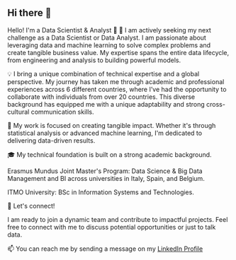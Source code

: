 
## Hi there 👋

<!--
**omymble/omymble** is a ✨ _special_ ✨ repository because its `README.md` (this file) appears on your GitHub profile.

Here are some ideas to get you started:

- 🔭 I’m currently working on ...
- 🌱 I’m currently learning ...
- 👯 I’m looking to collaborate on ...
- 🤔 I’m looking for help with ...
- 💬 Ask me about ...
- 📫 How to reach me: ...
- 😄 Pronouns: ...
- ⚡ Fun fact: ...
-->
Hello! I'm a Data Scientist & Analyst 🚀
👀 I am actively seeking my next challenge as a Data Scientist or Data Analyst. I am passionate about leveraging data and machine learning to solve complex problems and create tangible business value. My expertise spans the entire data lifecycle, from engineering and analysis to building powerful models.

💡 I bring a unique combination of technical expertise and a global perspective. My journey has taken me through academic and professional experiences across 6 different countries, where I’ve had the opportunity to collaborate with individuals from over 20 countries. This diverse background has equipped me with a unique adaptability and strong cross-cultural communication skills.

🌱 My work is focused on creating tangible impact. Whether it's through statistical analysis or advanced machine learning, I'm dedicated to delivering data-driven results.

🎓 My technical foundation is built on a strong academic background.

Erasmus Mundus Joint Master's Program: Data Science & Big Data Management and BI across universities in Italy, Spain, and Belgium.

ITMO University: BSc in Information Systems and Technologies.

💬 Let's connect!

I am ready to join a dynamic team and contribute to impactful projects. Feel free to connect with me to discuss potential opportunities or just to talk data.

📫 You can reach me by sending a message on my [LinkedIn Profile](linkedin.com/in/arina-gepalova/)
